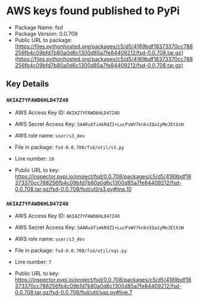 # AWS keys found published to PyPi

* Package Name: fsd
* Package Version: 0.0.708
* Public URL to package: [https://files.pythonhosted.org/packages/c5/d5/4169bdf18373370cc788256fb4c09bfd7b80a0d6c1300d85a7fe84409212/fsd-0.0.708.tar.gz](https://files.pythonhosted.org/packages/c5/d5/4169bdf18373370cc788256fb4c09bfd7b80a0d6c1300d85a7fe84409212/fsd-0.0.708.tar.gz)

## Key Details

### `AKIAZ7YFAWD6HLD47Z4O`

* AWS Access Key ID: `AKIAZ7YFAWD6HLD47Z4O`
* AWS Secret Access Key: `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` 
* AWS role name: `user/s3_dev`
* File in package: `fsd-0.0.708/fsd/util/s3.py`
* Line number: `10`

* Public URL to key: https://inspector.pypi.io/project/fsd/0.0.708/packages/c5/d5/4169bdf18373370cc788256fb4c09bfd7b80a0d6c1300d85a7fe84409212/fsd-0.0.708.tar.gz/fsd-0.0.708/fsd/util/s3.py#line.10



### `AKIAZ7YFAWD6HLD47Z4O`

* AWS Access Key ID: `AKIAZ7YFAWD6HLD47Z4O`
* AWS Secret Access Key: `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` 
* AWS role name: `user/s3_dev`
* File in package: `fsd-0.0.708/fsd/util/sqs.py`
* Line number: `7`

* Public URL to key: https://inspector.pypi.io/project/fsd/0.0.708/packages/c5/d5/4169bdf18373370cc788256fb4c09bfd7b80a0d6c1300d85a7fe84409212/fsd-0.0.708.tar.gz/fsd-0.0.708/fsd/util/sqs.py#line.7


